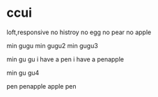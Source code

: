 # ccui
loft,responsive
no histroy no egg no pear
no apple

min gugu
min gugu2
min gugu3


min gu gu
i have a pen
i have a penapple

min gu gu4

pen penapple apple pen

